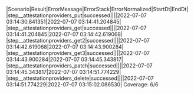 |Scenario|Result|ErrorMessage|ErrorStack|ErrorNormalized|StartDt|EndDt|
|step__attestationproviders_put|successed||||2022-07-07 03:14:30.841351|2022-07-07 03:14:41.204845|
|step__attestationproviders_get|successed||||2022-07-07 03:14:41.204845|2022-07-07 03:14:42.619068|
|step__attestationproviders_get2|successed||||2022-07-07 03:14:42.619068|2022-07-07 03:14:43.900284|
|step__attestationproviders_get3|successed||||2022-07-07 03:14:43.900284|2022-07-07 03:14:45.343817|
|step__attestationproviders_patch|successed||||2022-07-07 03:14:45.343817|2022-07-07 03:14:51.774229|
|step__attestationproviders_delete|successed||||2022-07-07 03:14:51.774229|2022-07-07 03:15:02.086530|
Coverage: 6/6
